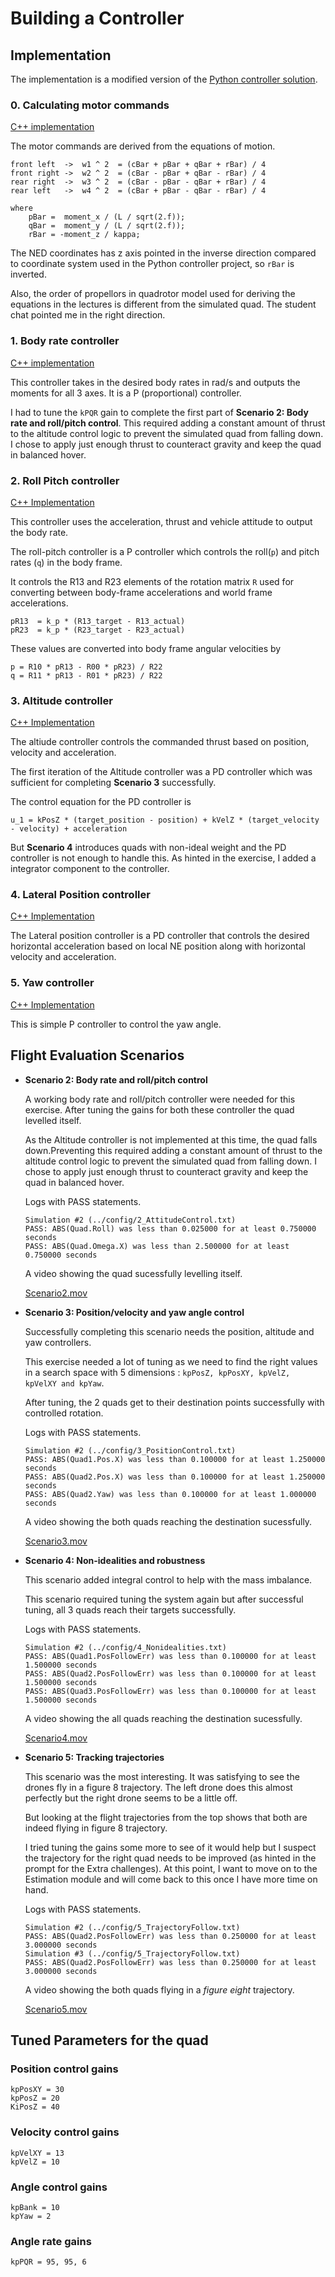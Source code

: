 # Building a Controller

## Implementation 

The implementation is a modified version of the [Python controller solution](https://github.com/udacity/FCND-Controls/blob/solution/controller.py). 

### 0. Calculating motor commands

[C++ implementation](https://github.com/arrawatia/FCND-Controls-CPP/blob/master/src/QuadControl.cpp#L74-L95)

The motor commands are derived from the equations of motion. 

```
front left  ->  w1 ^ 2  = (cBar + pBar + qBar + rBar) / 4
front right ->  w2 ^ 2  = (cBar - pBar + qBar - rBar) / 4
rear right  ->  w3 ^ 2  = (cBar - pBar - qBar + rBar) / 4
rear left   ->  w4 ^ 2  = (cBar + pBar - qBar - rBar) / 4

where 
    pBar =  moment_x / (L / sqrt(2.f));
    qBar =  moment_y / (L / sqrt(2.f));
    rBar = -moment_z / kappa;
```

The NED coordinates has z axis pointed in the inverse direction compared to coordinate system used in the Python controller project, so `rBar` is inverted. 

Also, the order of propellors in quadrotor model used for deriving the equations in the lectures is different from the simulated quad. The student chat pointed me in the right direction.

### 1. Body rate controller

[C++ implementation](https://github.com/arrawatia/FCND-Controls-CPP/blob/master/src/QuadControl.cpp#L129-L135)

This controller takes in the desired body rates in rad/s and outputs the moments for all 3 axes. It is a P (proportional) controller.

I had to tune the `kPQR` gain to complete the first part of **Scenario 2: Body rate and roll/pitch control**. This required adding a constant amount of thrust to the altitude control logic to prevent the simulated quad from falling down. I chose to apply just enough thrust to counteract gravity and keep the quad in balanced hover.

### 2. Roll Pitch controller

[C++ Implementation](https://github.com/arrawatia/FCND-Controls-CPP/blob/master/src/QuadControl.cpp#L167-L193)

This controller uses the acceleration, thrust and vehicle attitude to output the body rate. 


The roll-pitch controller is a P controller which controls the roll(`p`) and pitch rates (`q`) in the body frame.  

It controls the R13 and R23 elements of the rotation matrix `R` used for converting between body-frame accelerations and world frame accelerations.


```
pR13  = k_p * (R13_target - R13_actual)
pR23  = k_p * (R23_target - R23_actual)
```
    
These values are converted into body frame angular velocities by

```
p = R10 * pR13 - R00 * pR23) / R22
q = R11 * pR13 - R01 * pR23) / R22
```

### 3. Altitude controller

[C++ Implementation](https://github.com/arrawatia/FCND-Controls-CPP/blob/master/src/QuadControl.cpp#L224-L243)

The altiude controller controls the commanded thrust based on position, velocity and acceleration.

The first iteration of the Altitude controller was a PD controller which was sufficient for completing **Scenario 3** successfully. 

The control equation for the PD controller is 

`u_1 = kPosZ * (target_position - position) + kVelZ * (target_velocity - velocity) + acceleration`

But **Scenario 4** introduces quads with non-ideal weight and the PD controller is not enough to handle this. As hinted in the exercise, I added a integrator component to the controller.

### 4. Lateral Position controller
[C++ Implementation](https://github.com/arrawatia/FCND-Controls-CPP/blob/master/src/QuadControl.cpp#L280-L293)

The Lateral position controller is a PD controller that controls the desired horizontal acceleration based on local NE position along with horizontal velocity and acceleration.

### 5. Yaw controller

[C++ Implementation](https://github.com/arrawatia/FCND-Controls-CPP/blob/master/src/QuadControl.cpp#L316-L328)

This is simple P controller to control the yaw angle. 


## Flight Evaluation Scenarios

- **Scenario 2: Body rate and roll/pitch control**

  A working body rate and roll/pitch controller were needed for this exercise. After tuning the gains for both these controller the quad levelled itself.

  As the Altitude controller is not implemented at this time, the quad falls down.Preventing this required adding a constant amount of thrust to the altitude control logic to prevent the simulated quad from falling down. I chose to apply just enough thrust to counteract gravity and keep the quad in balanced hover.

  Logs with PASS statements.

  ```
  Simulation #2 (../config/2_AttitudeControl.txt)
  PASS: ABS(Quad.Roll) was less than 0.025000 for at least 0.750000 seconds
  PASS: ABS(Quad.Omega.X) was less than 2.500000 for at least 0.750000 seconds
  ```

  A video showing the quad sucessfully levelling itself.

  [Scenario2.mov](video/Scenario2.mov)

- **Scenario 3: Position/velocity and yaw angle control** 

    Successfully completing this scenario needs the position, altitude and yaw controllers.

    This exercise needed a lot of tuning as we need to find the right values in a search space with 5 dimensions : `kpPosZ, kpPosXY, kpVelZ, kpVelXY and kpYaw`.

    After tuning, the 2 quads get to their destination points successfully with controlled rotation.    

    Logs with PASS statements.

    ```
    Simulation #2 (../config/3_PositionControl.txt)
    PASS: ABS(Quad1.Pos.X) was less than 0.100000 for at least 1.250000 seconds
    PASS: ABS(Quad2.Pos.X) was less than 0.100000 for at least 1.250000 seconds
    PASS: ABS(Quad2.Yaw) was less than 0.100000 for at least 1.000000 seconds
    ```

    A video showing the both quads reaching the destination sucessfully.

    [Scenario3.mov](movie/Scenario3.mov)

- **Scenario 4: Non-idealities and robustness**

   This scenario added integral control to help with the mass imbalance.

   This scenario required tuning the system again but after successful tuning, all 3 quads reach their targets successfully.

   Logs with PASS statements.

    ```
    Simulation #2 (../config/4_Nonidealities.txt)
    PASS: ABS(Quad1.PosFollowErr) was less than 0.100000 for at least 1.500000 seconds
    PASS: ABS(Quad2.PosFollowErr) was less than 0.100000 for at least 1.500000 seconds
    PASS: ABS(Quad3.PosFollowErr) was less than 0.100000 for at least 1.500000 seconds
    ```

   A video showing the all quads reaching the destination sucessfully.

    [Scenario4.mov](video/Scenario4.mov)

- **Scenario 5: Tracking trajectories**

  This scenario was the most interesting. It was satisfying to see the drones fly in a figure 8 trajectory. The left drone does this almost perfectly but the right drone seems to be a little off. 

  But looking at the flight trajectories from the top shows that both are indeed flying in figure 8 trajectory.

  I tried tuning the gains some more to see of it would help but I suspect the trajectory for the right quad needs to be improved (as hinted in the prompt for the Extra challenges). At this point, I want to move on to the Estimation module and will come back to this once I have more time on hand.

  Logs with PASS statements.

    ```
    Simulation #2 (../config/5_TrajectoryFollow.txt)
    PASS: ABS(Quad2.PosFollowErr) was less than 0.250000 for at least 3.000000 seconds
    Simulation #3 (../config/5_TrajectoryFollow.txt)
    PASS: ABS(Quad2.PosFollowErr) was less than 0.250000 for at least 3.000000 seconds
    ```

   A video showing the both quads flying in a *figure eight* trajectory.

    [Scenario5.mov](video/Scenario5.mov)


## Tuned Parameters for the quad

### Position control gains
```
kpPosXY = 30
kpPosZ = 20
KiPosZ = 40
```

### Velocity control gains
```
kpVelXY = 13
kpVelZ = 10
```
### Angle control gains

    kpBank = 10
    kpYaw = 2

### Angle rate gains

    kpPQR = 95, 95, 6